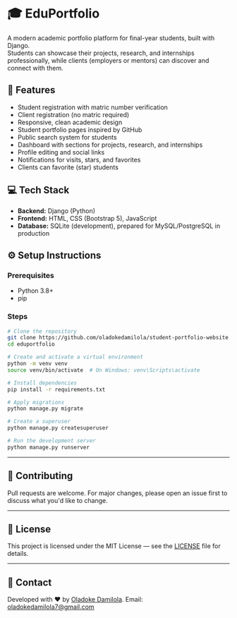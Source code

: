 # 🎓 EduPortfolio

A modern academic portfolio platform for final-year students, built with Django.  
Students can showcase their projects, research, and internships professionally, while clients (employers or mentors) can discover and connect with them.



## 🚀 Features

- Student registration with matric number verification
- Client registration (no matric required)
- Responsive, clean academic design
- Student portfolio pages inspired by GitHub
- Public search system for students
- Dashboard with sections for projects, research, and internships
- Profile editing and social links
- Notifications for visits, stars, and favorites
- Clients can favorite (star) students



## 💻 Tech Stack

- **Backend:** Django (Python)
- **Frontend:** HTML, CSS (Bootstrap 5), JavaScript
- **Database:** SQLite (development), prepared for MySQL/PostgreSQL in production



## ⚙️ Setup Instructions

### Prerequisites

- Python 3.8+
- pip

### Steps

```bash
# Clone the repository
git clone https://github.com/oladokedamilola/student-portfolio-website.git
cd eduportfolio

# Create and activate a virtual environment
python -m venv venv
source venv/bin/activate  # On Windows: venv\Scripts\activate

# Install dependencies
pip install -r requirements.txt

# Apply migrations
python manage.py migrate

# Create a superuser
python manage.py createsuperuser

# Run the development server
python manage.py runserver
````

---

## 🤝 Contributing

Pull requests are welcome.
For major changes, please open an issue first to discuss what you'd like to change.

---

## 📝 License

This project is licensed under the MIT License — see the [LICENSE](LICENSE) file for details.

---

## 💬 Contact

Developed with ❤️ by [Oladoke Damilola](https://github.com/oladokedamilola).
Email: [oladokedamilola7@gmail.com](mailto:oladokedamilola7@gmail.com)

```


